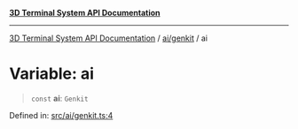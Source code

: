 [**3D Terminal System API Documentation**](../../../README.md)

***

[3D Terminal System API Documentation](../../../README.md) / [ai/genkit](../README.md) / ai

# Variable: ai

> `const` **ai**: `Genkit`

Defined in: [src/ai/genkit.ts:4](https://github.com/Dicommunitas/ThreeJS_Terminal_3D2/blob/2d6118765ed06f96efcb299ae199b08c708400c9/src/ai/genkit.ts#L4)
